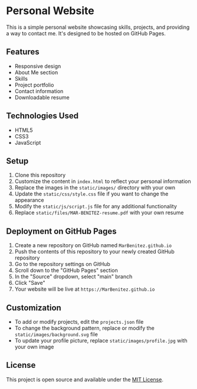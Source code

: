 # Personal Website

This is a simple personal website showcasing skills, projects, and providing a way to contact me. It's designed to be hosted on GitHub Pages.

## Features

- Responsive design
- About Me section
- Skills
- Project portfolio
- Contact information
- Downloadable resume

## Technologies Used

- HTML5
- CSS3
- JavaScript

## Setup

1. Clone this repository
2. Customize the content in `index.html` to reflect your personal information
3. Replace the images in the `static/images/` directory with your own
4. Update the `static/css/style.css` file if you want to change the appearance
5. Modify the `static/js/script.js` file for any additional functionality
6. Replace `static/files/MAR-BENITEZ-resume.pdf` with your own resume

## Deployment on GitHub Pages

1. Create a new repository on GitHub named `MarBenitez.github.io`
2. Push the contents of this repository to your newly created GitHub repository
3. Go to the repository settings on GitHub
4. Scroll down to the "GitHub Pages" section
5. In the "Source" dropdown, select "main" branch
6. Click "Save"
7. Your website will be live at `https://MarBenitez.github.io`

## Customization

- To add or modify projects, edit the `projects.json` file
- To change the background pattern, replace or modify the `static/images/background.svg` file
- To update your profile picture, replace `static/images/profile.jpg` with your own image

## License

This project is open source and available under the [MIT License](LICENSE).
